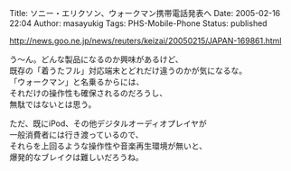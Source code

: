 Title: ソニー・エリクソン、ウォークマン携帯電話発表へ
Date: 2005-02-16 22:04
Author: masayukig
Tags: PHS-Mobile-Phone
Status: published

<http://news.goo.ne.jp/news/reuters/keizai/20050215/JAPAN-169861.html>

う〜ん。どんな製品になるのか興味があるけど、  
既存の「着うたフル」対応端末とどれだけ違うのかが気になるな。  
「ウォークマン」と名乗るからには、  
それだけの操作性も確保されるのだろうし、  
無駄ではないとは思う。

ただ、既にiPod、その他デジタルオーディオプレイヤが  
一般消費者には行き渡っているので、  
それらを上回るような操作性や音楽再生環境が無いと、  
爆発的なブレイクは難しいだろうね。
